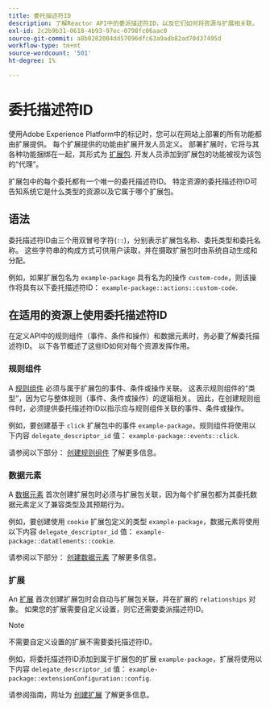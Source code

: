 ```yaml
---
title: 委托描述符ID
description: 了解Reactor API中的委派描述符ID，以及它们如何将资源与扩展相关联。
exl-id: 2c2b9b31-0618-4b93-97ec-0798fc06aac0
source-git-commit: a8b0282004dd57096dfc63a9adb82ad70d37495d
workflow-type: tm+mt
source-wordcount: '501'
ht-degree: 1%

---
```


# 委托描述符ID

使用Adobe Experience Platform中的标记时，您可以在网站上部署的所有功能都由扩展提供。 每个扩展提供的功能由扩展开发人员定义。 部署扩展时，它将与其各种功能捆绑在一起，其形式为 [扩展包](../endpoints/extension-packages.md). 开发人员添加到扩展包的功能被视为该包的“代理”。

扩展包中的每个委托都有一个唯一的委托描述符ID。 特定资源的委托描述符ID可告知系统它是什么类型的资源以及它属于哪个扩展包。

## 语法

委托描述符ID由三个用双冒号字符(`::`)，分别表示扩展包名称、委托类型和委托名称。 这些字符串的构成方式可供用户读取，并在摄取扩展包时由系统自动生成和分配。

例如，如果扩展包名为 `example-package` 具有名为的操作 `custom-code`，则该操作将具有以下委托描述符ID： `example-package::actions::custom-code`.

## 在适用的资源上使用委托描述符ID

在定义API中的规则组件（事件、条件和操作）和数据元素时，务必要了解委托描述符ID。 以下各节概述了这些ID如何对每个资源发挥作用。

### 规则组件

A [规则组件](../endpoints/rule-components.md) 必须与属于扩展包的事件、条件或操作关联。 这表示规则组件的“类型”，因为它与整体规则（事件、条件或操作）的逻辑相关。 因此，在创建规则组件时，必须提供委托描述符ID以指示应与规则组件关联的事件、条件或操作。

例如，要创建基于 `click` 扩展包中的事件 `example-package`，规则组件将使用以下内容 `delegate_descriptor_id` 值： `example-package::events::click`.

请参阅以下部分： [创建规则组件](../endpoints/rule-components.md#create) 了解更多信息。

### 数据元素

A [数据元素](../endpoints/data-elements.md) 首次创建扩展包时必须与扩展包关联，因为每个扩展包都为其委托数据元素定义了兼容类型及其预期行为。

例如，要创建使用 `cookie` 扩展包定义的类型 `example-package`，数据元素将使用以下内容 `delegate_descriptor_id` 值： `example-package::dataElements::cookie`.

请参阅以下部分： [创建数据元素](../endpoints/data-elements.md#create) 了解更多信息。

### 扩展

An [扩展](../endpoints/extensions.md) 首次创建扩展包时会自动与扩展包关联，并在扩展的 `relationships` 对象。 如果您的扩展需要自定义设置，则它还需要委派描述符ID。

>[!NOTE]
>
>不需要自定义设置的扩展不需要委托描述符ID。

例如，将委托描述符ID添加到属于扩展包的扩展 `example-package`，扩展将使用以下内容 `delegate_descriptor_id` 值： `example-package::extensionConfiguration::config`.

请参阅指南，网址为 [创建扩展](../endpoints/extensions.md#create) 了解更多信息。
